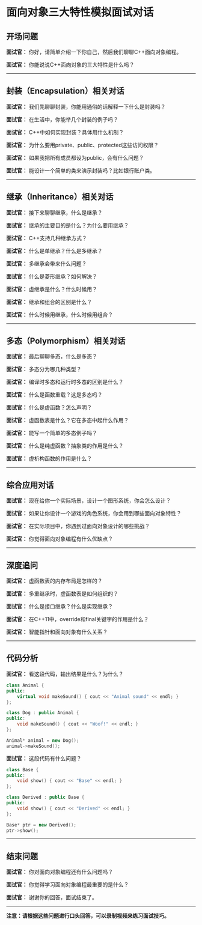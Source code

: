 # 面向对象三大特性模拟面试对话

## 开场问题

**面试官：** 你好，请简单介绍一下你自己，然后我们聊聊C++面向对象编程。

**面试官：** 你能说说C++面向对象的三大特性是什么吗？

---

## 封装（Encapsulation）相关对话

**面试官：** 我们先聊聊封装，你能用通俗的话解释一下什么是封装吗？

**面试官：** 在生活中，你能举几个封装的例子吗？

**面试官：** C++中如何实现封装？具体用什么机制？

**面试官：** 为什么要用private、public、protected这些访问权限？

**面试官：** 如果我把所有成员都设为public，会有什么问题？

**面试官：** 能设计一个简单的类来演示封装吗？比如银行账户类。

---

## 继承（Inheritance）相关对话

**面试官：** 接下来聊聊继承，什么是继承？

**面试官：** 继承的主要目的是什么？为什么要用继承？

**面试官：** C++支持几种继承方式？

**面试官：** 什么是单继承？什么是多继承？

**面试官：** 多继承会带来什么问题？

**面试官：** 什么是菱形继承？如何解决？

**面试官：** 虚继承是什么？什么时候用？

**面试官：** 继承和组合的区别是什么？

**面试官：** 什么时候用继承，什么时候用组合？

---

## 多态（Polymorphism）相关对话

**面试官：** 最后聊聊多态，什么是多态？

**面试官：** 多态分为哪几种类型？

**面试官：** 编译时多态和运行时多态的区别是什么？

**面试官：** 什么是函数重载？这是多态吗？

**面试官：** 什么是虚函数？怎么声明？

**面试官：** 虚函数表是什么？它在多态中起什么作用？

**面试官：** 能写一个简单的多态例子吗？

**面试官：** 什么是纯虚函数？抽象类的作用是什么？

**面试官：** 虚析构函数的作用是什么？

---

## 综合应用对话

**面试官：** 现在给你一个实际场景，设计一个图形系统，你会怎么设计？

**面试官：** 如果让你设计一个游戏的角色系统，你会用到哪些面向对象特性？

**面试官：** 在实际项目中，你遇到过面向对象设计的哪些挑战？

**面试官：** 你觉得面向对象编程有什么优缺点？

---

## 深度追问

**面试官：** 虚函数表的内存布局是怎样的？

**面试官：** 多重继承时，虚函数表是如何组织的？

**面试官：** 什么是接口继承？什么是实现继承？

**面试官：** 在C++11中，override和final关键字的作用是什么？

**面试官：** 智能指针和面向对象有什么关系？

---

## 代码分析

**面试官：** 看这段代码，输出结果是什么？为什么？
```cpp
class Animal {
public:
    virtual void makeSound() { cout << "Animal sound" << endl; }
};

class Dog : public Animal {
public:
    void makeSound() { cout << "Woof!" << endl; }
};

Animal* animal = new Dog();
animal->makeSound();
```

**面试官：** 这段代码有什么问题？
```cpp
class Base {
public:
    void show() { cout << "Base" << endl; }
};

class Derived : public Base {
public:
    void show() { cout << "Derived" << endl; }
};

Base* ptr = new Derived();
ptr->show();
```

---

## 结束问题

**面试官：** 你对面向对象编程还有什么问题吗？

**面试官：** 你觉得学习面向对象编程最重要的是什么？

**面试官：** 谢谢你的回答，面试结束了。

---

**注意：请根据这些问题进行口头回答，可以录制视频来练习面试技巧。** 
